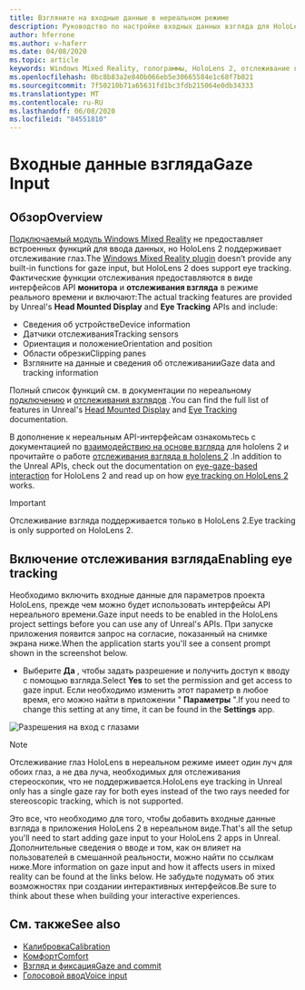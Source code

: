 ```yaml
---
title: Взгляните на входные данные в нереальном режиме
description: Руководство по настройке входных данных взгляда для HoloLens и нереального модуля
author: hferrone
ms.author: v-haferr
ms.date: 04/08/2020
ms.topic: article
keywords: Windows Mixed Reality, голограммы, HoloLens 2, отслеживание глаз, входные данные с головного экрана, нереалная подсистема
ms.openlocfilehash: 0bc8b83a2e840b066eb5e30665584e1c68f7b021
ms.sourcegitcommit: 7f50210b71a65631fd1bc3fdb215064e0db34333
ms.translationtype: MT
ms.contentlocale: ru-RU
ms.lasthandoff: 06/08/2020
ms.locfileid: "84551810"
---
```

# <a name="gaze-input"></a><span data-ttu-id="e34c4-104">Входные данные взгляда</span><span class="sxs-lookup"><span data-stu-id="e34c4-104">Gaze Input</span></span>

## <a name="overview"></a><span data-ttu-id="e34c4-105">Обзор</span><span class="sxs-lookup"><span data-stu-id="e34c4-105">Overview</span></span>

<span data-ttu-id="e34c4-106">[Подключаемый модуль Windows Mixed Reality](https://docs.unrealengine.com/Platforms/VR/WMR/index.html) не предоставляет встроенных функций для ввода данных, но HoloLens 2 поддерживает отслеживание глаз.</span><span class="sxs-lookup"><span data-stu-id="e34c4-106">The [Windows Mixed Reality plugin](https://docs.unrealengine.com/Platforms/VR/WMR/index.html) doesn’t provide any built-in functions for gaze input, but HoloLens 2 does support eye tracking.</span></span> <span data-ttu-id="e34c4-107">Фактические функции отслеживания предоставляются в виде интерфейсов API **монитора** и **отслеживания взгляда** в режиме реального времени и включают:</span><span class="sxs-lookup"><span data-stu-id="e34c4-107">The actual tracking features are provided by Unreal's **Head Mounted Display** and **Eye Tracking** APIs and include:</span></span>

- <span data-ttu-id="e34c4-108">Сведения об устройстве</span><span class="sxs-lookup"><span data-stu-id="e34c4-108">Device information</span></span>
- <span data-ttu-id="e34c4-109">Датчики отслеживания</span><span class="sxs-lookup"><span data-stu-id="e34c4-109">Tracking sensors</span></span>
- <span data-ttu-id="e34c4-110">Ориентация и положение</span><span class="sxs-lookup"><span data-stu-id="e34c4-110">Orientation and position</span></span>
- <span data-ttu-id="e34c4-111">Области обрезки</span><span class="sxs-lookup"><span data-stu-id="e34c4-111">Clipping panes</span></span>
- <span data-ttu-id="e34c4-112">Взгляните на данные и сведения об отслеживании</span><span class="sxs-lookup"><span data-stu-id="e34c4-112">Gaze data and tracking information</span></span>

<span data-ttu-id="e34c4-113">Полный список функций см. в документации по нереальному [подключению](https://docs.unrealengine.com/BlueprintAPI/Input/HeadMountedDisplay/index.html) и [отслеживания взглядов](https://docs.unrealengine.com/BlueprintAPI/EyeTracking/index.html) .</span><span class="sxs-lookup"><span data-stu-id="e34c4-113">You can find the full list of features in Unreal's [Head Mounted Display](https://docs.unrealengine.com/BlueprintAPI/Input/HeadMountedDisplay/index.html) and [Eye Tracking](https://docs.unrealengine.com/BlueprintAPI/EyeTracking/index.html) documentation.</span></span>

<span data-ttu-id="e34c4-114">В дополнение к нереальным API-интерфейсам ознакомьтесь с документацией по [взаимодействию на основе взгляда](eye-gaze-interaction.md) для hololens 2 и прочитайте о работе [отслеживания взгляда в hololens 2](https://docs.microsoft.com/windows/mixed-reality/eye-tracking) .</span><span class="sxs-lookup"><span data-stu-id="e34c4-114">In addition to the Unreal APIs, check out the documentation on [eye-gaze-based interaction](eye-gaze-interaction.md) for HoloLens 2 and read up on how [eye tracking on HoloLens 2](https://docs.microsoft.com/windows/mixed-reality/eye-tracking) works.</span></span>

> [!IMPORTANT]
> <span data-ttu-id="e34c4-115">Отслеживание взгляда поддерживается только в HoloLens 2.</span><span class="sxs-lookup"><span data-stu-id="e34c4-115">Eye tracking is only supported on HoloLens 2.</span></span>

## <a name="enabling-eye-tracking"></a><span data-ttu-id="e34c4-116">Включение отслеживания взгляда</span><span class="sxs-lookup"><span data-stu-id="e34c4-116">Enabling eye tracking</span></span>
<span data-ttu-id="e34c4-117">Необходимо включить входные данные для параметров проекта HoloLens, прежде чем можно будет использовать интерфейсы API нереального времени.</span><span class="sxs-lookup"><span data-stu-id="e34c4-117">Gaze input needs to be enabled in the HoloLens project settings before you can use any of Unreal's APIs.</span></span> <span data-ttu-id="e34c4-118">При запуске приложения появится запрос на согласие, показанный на снимке экрана ниже.</span><span class="sxs-lookup"><span data-stu-id="e34c4-118">When the application starts you'll see a consent prompt shown in the screenshot below.</span></span>

- <span data-ttu-id="e34c4-119">Выберите **Да** , чтобы задать разрешение и получить доступ к вводу с помощью взгляда.</span><span class="sxs-lookup"><span data-stu-id="e34c4-119">Select **Yes** to set the permission and get access to gaze input.</span></span> <span data-ttu-id="e34c4-120">Если необходимо изменить этот параметр в любое время, его можно найти в приложении " **Параметры** ".</span><span class="sxs-lookup"><span data-stu-id="e34c4-120">If you need to change this setting at any time, it can be found in the **Settings** app.</span></span>

![Разрешения на вход с глазами](images/unreal/eye-input-permissions.png)

> [!NOTE] 
> <span data-ttu-id="e34c4-122">Отслеживание глаз HoloLens в нереальном режиме имеет один луч для обоих глаз, а не два луча, необходимых для отслеживания стереоскопик, что не поддерживается.</span><span class="sxs-lookup"><span data-stu-id="e34c4-122">HoloLens eye tracking in Unreal only has a single gaze ray for both eyes instead of the two rays needed for stereoscopic tracking, which is not supported.</span></span>

<span data-ttu-id="e34c4-123">Это все, что необходимо для того, чтобы добавить входные данные взгляда в приложения HoloLens 2 в нереальном виде.</span><span class="sxs-lookup"><span data-stu-id="e34c4-123">That's all the setup you'll need to start adding gaze input to your HoloLens 2 apps in Unreal.</span></span> <span data-ttu-id="e34c4-124">Дополнительные сведения о вводе и том, как он влияет на пользователей в смешанной реальности, можно найти по ссылкам ниже.</span><span class="sxs-lookup"><span data-stu-id="e34c4-124">More information on gaze input and how it affects users in mixed reality can be found at the links below.</span></span> <span data-ttu-id="e34c4-125">Не забудьте подумать об этих возможностях при создании интерактивных интерфейсов.</span><span class="sxs-lookup"><span data-stu-id="e34c4-125">Be sure to think about these when building your interactive experiences.</span></span>

## <a name="see-also"></a><span data-ttu-id="e34c4-126">См. также</span><span class="sxs-lookup"><span data-stu-id="e34c4-126">See also</span></span>
* [<span data-ttu-id="e34c4-127">Калибровка</span><span class="sxs-lookup"><span data-stu-id="e34c4-127">Calibration</span></span>](calibration.md)
* [<span data-ttu-id="e34c4-128">Комфорт</span><span class="sxs-lookup"><span data-stu-id="e34c4-128">Comfort</span></span>](comfort.md)
* [<span data-ttu-id="e34c4-129">Взгляд и фиксация</span><span class="sxs-lookup"><span data-stu-id="e34c4-129">Gaze and commit</span></span>](gaze-and-commit.md)
* [<span data-ttu-id="e34c4-130">Голосовой ввод</span><span class="sxs-lookup"><span data-stu-id="e34c4-130">Voice input</span></span>](voice-design.md)
